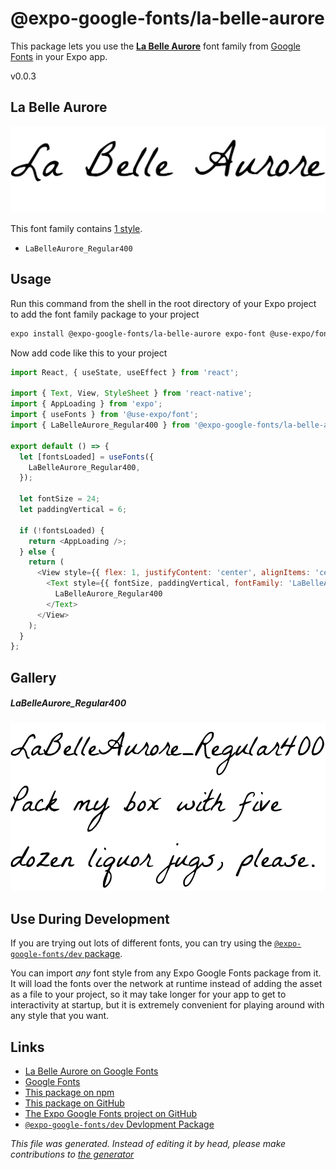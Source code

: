 # @expo-google-fonts/la-belle-aurore

This package lets you use the [**La Belle Aurore**](https://fonts.google.com/specimen/La+Belle+Aurore) font family from [Google Fonts](https://fonts.google.com/) in your Expo app.

v0.0.3

## La Belle Aurore

![La Belle Aurore](./font-family.png)

This font family contains [1 style](#gallery).

- `LaBelleAurore_Regular400`

## Usage

Run this command from the shell in the root directory of your Expo project to add the font family package to your project
```sh
expo install @expo-google-fonts/la-belle-aurore expo-font @use-expo/font
```

Now add code like this to your project
```js
import React, { useState, useEffect } from 'react';

import { Text, View, StyleSheet } from 'react-native';
import { AppLoading } from 'expo';
import { useFonts } from '@use-expo/font';
import { LaBelleAurore_Regular400 } from '@expo-google-fonts/la-belle-aurore';

export default () => {
  let [fontsLoaded] = useFonts({
    LaBelleAurore_Regular400,
  });

  let fontSize = 24;
  let paddingVertical = 6;

  if (!fontsLoaded) {
    return <AppLoading />;
  } else {
    return (
      <View style={{ flex: 1, justifyContent: 'center', alignItems: 'center' }}>
        <Text style={{ fontSize, paddingVertical, fontFamily: 'LaBelleAurore_Regular400' }}>
          LaBelleAurore_Regular400
        </Text>
      </View>
    );
  }
};

```

## Gallery

##### LaBelleAurore_Regular400
![LaBelleAurore_Regular400](./604ab650c1e1ab2e45459ba2bc1302e120467025e2f3a9946978bb7e7e0d03a3.ttf.png)


## Use During Development

If you are trying out lots of different fonts, you can try using the [`@expo-google-fonts/dev` package](https://github.com/expo/google-fonts/tree/master/font-packages/dev#readme).

You can import *any* font style from any Expo Google Fonts package from it. It will load the fonts
over the network at runtime instead of adding the asset as a file to your project, so it may take longer
for your app to get to interactivity at startup, but it is extremely convenient
for playing around with any style that you want.

## Links

- [La Belle Aurore on Google Fonts](https://fonts.google.com/specimen/La+Belle+Aurore)
- [Google Fonts](https://fonts.google.com/)
- [This package on npm](https://www.npmjs.com/package/@expo-google-fonts/la-belle-aurore)
- [This package on GitHub](https://github.com/expo/google-fonts/tree/master/font-packages/la-belle-aurore)
- [The Expo Google Fonts project on GitHub](https://github.com/expo/google-fonts)
- [`@expo-google-fonts/dev` Devlopment Package](https://github.com/expo/google-fonts/tree/master/font-packages/dev)


*This file was generated. Instead of editing it by head, please make contributions to [the generator](https://github.com/expo/google-fonts/tree/master/packages/generator)*
